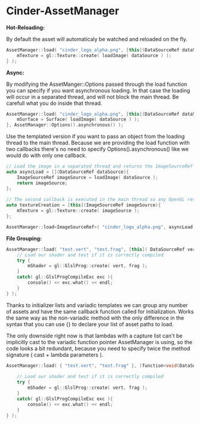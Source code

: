 Cinder-AssetManager
===================

**Hot-Reloading:**

By default the asset will automaticaly be watched and reloaded on the fly.

```c++
AssetManager::load( "cinder_logo_alpha.png", [this](DataSourceRef dataSource){
    mTexture = gl::Texture::create( loadImage( dataSource ) );
} );
```

**Async:**

By modifying the AssetManger::Options passed through the load function you can
specify if you want asynchronous loading. In that case the loading will occur in
a separated thread, and will not block the main thread. Be carefull what you do
inside that thread.

```c++
AssetManager::load( "cinder_logo_alpha.png", [this](DataSourceRef dataSource){
    mSurface = Surface( loadImage( dataSource ) );
}, AssetManager::Options().asynchronous() );
```

Use the templated version if you want to pass an object from the loading thread to the main thread. Because we are providing the load function with two callbacks there's no need to specify Options().asynchronous() like we would do with only one callback.


```c++
// Load the image in a separated thread and returns the ImageSourceRef
auto asyncLoad = [](DataSourceRef dataSource){
    ImageSourceRef imageSource = loadImage( dataSource );
    return imageSource;
};
    
// The second callback is executed in the main thread so any OpenGL resources can be created here.
auto textureCreation = [this](ImageSourceRef imageSource){
    mTexture = gl::Texture::create( imageSource );
};

AssetManager::load<ImageSourceRef>( "cinder_logo_alpha.png", asyncLoad, textureCreation );
```

**File Grouping:**

```c++
AssetManager::load( "test.vert", "test.frag", [this]( DataSourceRef vert, DataSourceRef frag ) {
    // Load our shader and test if it is correctly compiled
    try {
        mShader = gl::GlslProg::create( vert, frag );
    }
    catch( gl::GlslProgCompileExc exc ){
        console() << exc.what() << endl;
    }
} );
```


Thanks to initializer lists and variadic templates we can group any number of assets
and have the same callback function called for initialization. Works the same way as the
non-variadic method with the only difference in the syntax that you can use {} to declare
your list of asset paths to load.
    
The only downside right now is that lambdas with a capture list can't be implicitly cast to
the variadic function pointer AssetManager is using, so the code looks a bit redundant,
because you need to specify twice the method signature ( cast + lambda parameters ).
    
```c++
AssetManager::load( { "test.vert", "test.frag" }, (function<void(DataSourceRef,DataSourceRef)>) [this]( DataSourceRef vert, DataSourceRef frag ) {
        
    // Load our shader and test if it is correctly compiled
    try {
        mShader = gl::GlslProg::create( vert, frag );
    }
    catch( gl::GlslProgCompileExc exc ){
        console() << exc.what() << endl;
    }
} );
```
